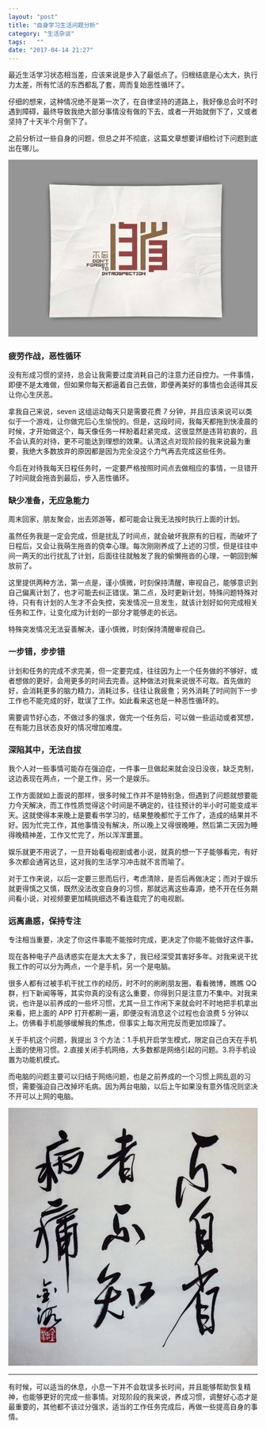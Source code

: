 ```yaml
---
layout: "post"
title: "自身学习生活问题分析"
category: "生活杂谈"
tags:   ""
date: "2017-04-14 21:27"
---
```


最近生活学习状态相当差，应该来说是步入了最低点了。归根结底是心太大，执行力太差，所有忙活的东西都乱了套，周而复始恶性循环了。

仔细的想来，这种情况绝不是第一次了，在自律坚持的道路上，我好像总会时不时遇到障碍，最终导致我绝大部分事情没有做的下去，或者一开始就倒下了，又或者坚持了十天半个月倒下了。

之前分析过一些自身的问题，但总之并不彻底，这篇文章想要详细检讨下问题到底出在哪儿。

![](https://raw.githubusercontent.com/noparkinghere/noparkinghere.github.io/master/img/2017-04-14-自身学习生活问题分析/1.jpg)

### 疲劳作战，恶性循环

没有形成习惯的坚持，总会让我需要过度消耗自己的注意力还自控力。一件事情，即便不是太难做，但如果你每天都逼着自己去做，即便再美好的事情也会适得其反让你心生厌恶。

拿我自己来说，seven 这组运动每天只是需要花费 7 分钟，并且应该来说可以类似于一个游戏，让你做完后心生愉悦的。但是，这段时间，我每天都拖到快凌晨的时候，才开始做这个，每天像任务一样盼着赶紧完成，这很显然是违背初衷的，且不会认真的对待，更不可能达到理想的效果。认清这点对现阶段的我来说最为重要，我绝大多数放弃的原因都是因为完全没这个力气再去完成这些任务。

今后在对待我每天日程任务时，一定要严格按照时间点去做相应的事情，一旦错开了时间就会拖沓到最后，步入恶性循环。

### 缺少准备，无应急能力

周末回家，朋友聚会，出去郊游等，都可能会让我无法按时执行上面的计划。

虽然任务我是一定会完成，但是扰乱了时间点，就会破坏我原有的日程，而破坏了日程后，又会让我萌生拖沓的侥幸心理。每次刚刚养成了上述的习惯，但是往往中间一两天的出行扰乱了计划，后面往往就触发了我的偷懒拖沓的心理，一朝回到解放前了。

这里提供两种方法，第一点是，谨小慎微，时刻保持清醒，审视自己，能够意识到自己偏离计划了，也才可能去纠正错误。第二点，及时更新计划，特殊问题特殊对待，只有有计划的人生才不会失控，突发情况一旦发生，就该计划好如何完成相关任务和工作，让变化成为计划的一部分才能够走的长远。

特殊突发情况无法妥善解决，谨小慎微，时刻保持清醒审视自己。

### 一步错，步步错

计划和任务的完成不求完美，但一定要完成，往往因为上一个任务做的不够好，或者想做的更好，会用更多的时间去完善。这种做法对我来说很不可取。首先做的好，会消耗更多的脑力精力，消耗过多，往往让我疲惫；另外消耗了时间则下一步工作也不能完成的好，耽误了工作。如此看来这也是一种恶性循环的。

需要调节好心态，不做过多的强求，做完一个任务后，可以做一些运动或者冥想，在有能力且状态良好的情况增加难度。

### 深陷其中，无法自拔

我个人对一些事情可能存在强迫症，一件事一旦做起来就会没日没夜，缺乏克制，这边表现在两点，一个是工作，另一个是娱乐。

工作方面就如上面说的那样，很多时候工作并不是特别急，但遇到了问题就想要能力今天解决，而工作性质觉得这个时间是不确定的，往往预计的半小时可能变成半天。这就使得本来晚上是要看书学习的，结果整晚都忙于工作了，造成的结果并不好。因为忙完工作，其他事情没有解决，所以晚上又得很晚睡，然后第二天因为睡得晚精神差，工作又忙完了，所以浑浑噩噩。

娱乐就更不用说了，一旦开始看电视剧或者小说，就真的想一下子能够看完，有好多次都会通宵达旦，这对我的生活学习冲击就不言而喻了。

对于工作来说，以后一定要三思而后行，考虑清除，是否后再做决定；而对于娱乐就更得慎之又慎，既然没法改变自身的习惯，那就远离这些毒源，绝不开在任务期间看小说，对视频要更加精挑细选不看连载完了的电视剧。

### 远离蛊惑，保持专注

专注相当重要，决定了你这件事能不能按时完成，更决定了你能不能做好这件事。

现在各种电子产品诱惑实在是太大太多了，我已经深受其害好多年。对我来说干扰我工作的可以分为两点，一个是手机，另一个是电脑。

很多人都有过被手机干扰工作的经历，时不时的刷刷朋友圈，看看微博，瞧瞧 QQ 群，扫下新闻等等，其实你真的没有这么重要，你得到只是注意力不集中。对我来说，也许是以前养成的一些坏习惯，尤其一旦工作闲下来就会时不时地把手机拿出来看，把上面的 APP 打开都刷一遍，即便没有消息这个过程也会浪费 5 分钟以上。仿佛看手机能够缓解我的焦虑，但事实上每次用完反而更加烦躁了。

关于手机这个问题，我提出 3 个方法：1.手机开启学生模式，限定自己白天在手机上面的使用习惯。2.直接关闭手机网络，大多数都是网络引起的问题。3.将手机设置为功能机模式。

而电脑的问题主要可以归结于网络问题，也是之前养成的一个习惯上网乱逛的习惯，需要强迫自己改掉坏毛病。因为两台电脑，以后上午如果没有意外情况则坚决不开可以上网的电脑。

![](https://raw.githubusercontent.com/noparkinghere/noparkinghere.github.io/master/img/2017-04-14-自身学习生活问题分析/2.jpg)

***

有时候，可以适当的休息，小息一下并不会耽误多长时间，并且能够帮助恢复精神，也能够更好的完成一些事情。对现阶段的我来说，养成习惯，调整好心态才是最重要的，其他都不该过分强求，适当的工作任务完成后，再做一些提高自身的事情。
